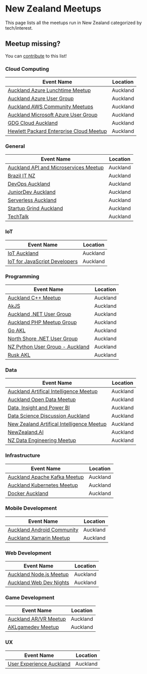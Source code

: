 # New Zealand Meetups

This page lists all the meetups run in New Zealand categorized by tech/interest. 

## Meetup missing?

You can [contribute](https://github.com/willvelida/NZDevEvents/blob/master/contributing.md) to this list! 

### Cloud Computing

| Event Name | Location |
| ---------- | -------- | 
| [Auckland Azure Lunchtime Meetup](https://www.meetup.com/Auckland-Azure-Lunchtime-Meetup/) | Auckland |
| [Auckland Azure User Group](https://www.meetup.com/Auckland-Azure-Usergroup/) | Auckland |
| [Auckland AWS Community Meetups](https://www.meetup.com/AWS_NZ/) | Auckland |
| [Auckland Microsoft Azure User Group](https://www.meetup.com/Auckland-Microsoft-Azure-Meetup/) | Auckland |
| [GDG Cloud Auckland](https://www.meetup.com/Auckland-Google-Cloud-Meetup/) | Auckland |
| [Hewlett Packard Enterprise Cloud Meetup](https://www.meetup.com/Hewlett-Packard-Enterprise-Cloud-Meetup/) | Auckland |

### General

| Event Name | Location |
| ---------- | -------- | 
| [Auckland API and Microservices Meetup](https://www.meetup.com/Auckland-API-and-Microservices-Meetup/) | Auckland |
| [Brazil IT NZ](https://www.meetup.com/Brazil-IT-NZ/) | Auckland |
| [DevOps Auckland](https://www.meetup.com/DevOps-Auckland/) | Auckland |
| [JuniorDev Auckland](https://www.meetup.com/JuniorDev-Auckland/) | Auckland |
| [Serverless Auckland](https://www.meetup.com/Serverless-Auckland/) | Auckland |
| [Startup Grind Auckland](https://www.meetup.com/Startup-Grind-Auckland/) | Auckland |
| [TechTalk](https://www.meetup.com/nz-techtalk/) | Auckland |

### IoT

| Event Name | Location |
| ---------- | -------- | 
| [IoT Auckland](https://www.meetup.com/IOT-Auckland/) | Auckland |
| [IoT for JavaScript Developers](https://www.meetup.com/IoT-for-Front-end-developers/) | Auckland |

### Programming

| Event Name | Location |
| ---------- | -------- | 
| [Auckland C++ Meetup](https://www.meetup.com/Auckland-C-Meetup/) | Auckland |
| [AkJS](https://www.meetup.com/AucklandJS/) | Auckland |
| [Auckland .NET User Group](https://www.meetup.com/AKL-NET/) | Auckland |
| [Auckland PHP Meetup Group](https://www.meetup.com/php-auckland/) | Auckland |
| [Go AKL](https://www.meetup.com/Go-AKL/) | Auckland |
| [North Shore .NET User Group](https://www.meetup.com/North-Shore-NET-User-Group/) | Auckland |
| [NZ Python User Group - Auckland](https://www.meetup.com/NZPUG-Auckland/) | Auckland |
| [Rusk AKL](https://www.meetup.com/rust-akl/) | Auckland |

### Data

| Event Name | Location |
| ---------- | -------- | 
| [Auckland Artifical Intelligence Meetup](https://www.meetup.com/meetup-group-LyenJaPw/) | Auckland |
| [Auckland Open Data Meetup](https://www.meetup.com/Auckland-Open-Data-Meetup/) | Auckland |
| [Data, Insight and Power BI](https://www.meetup.com/New-Zealand-Business-Intelligence-User-Group/) | Auckland |
| [Data Science Discussion Auckland](https://www.meetup.com/Data-Science-Discussion-Auckland/) | Auckland |
| [New Zealand Artifical Intelligence Meetup](https://www.meetup.com/New-Zealand-AI-Meetup/) | Auckland |
| [NewZealand.AI](https://www.meetup.com/NewZealandAI/) | Auckland |
| [NZ Data Engineering Meetup](https://www.meetup.com/New-Zealand-Data-Engineering-Meetup/) | Auckland |

### Infrastructure

| Event Name | Location |
| ---------- | -------- | 
| [Auckland Apache Kafka Meetup](https://www.meetup.com/Auckland-Kafka/) | Auckland |
| [Auckland Kubernetes Meetup](https://www.meetup.com/Auckland-Kubernetes/) | Auckland |
| [Docker Auckland](https://www.meetup.com/Docker-Auckland/) | Auckland |

### Mobile Development

| Event Name | Location |
| ---------- | -------- | 
| [Auckland Android Community](https://www.meetup.com/Android-Meetup/) | Auckland |
| [Auckland Xamarin Meetup](https://www.meetup.com/Auckland-Xamarin-Meetup/) | Auckland |

### Web Development

| Event Name | Location |
| ---------- | -------- | 
| [Auckland Node.js Meetup](https://www.meetup.com/AucklandNodeJs/) | Auckland |
| [Auckland Web Dev Nights](https://www.meetup.com/Auckland-Web-Dev-Nights/) | Auckland |

### Game Development

| Event Name | Location |
| ---------- | -------- | 
| [Auckland AR/VR Meetup](https://www.meetup.com/Auckland-AR-VR-Meetup/) | Auckland |
| [AKLgamedev Meetup](https://www.meetup.com/aklgamedev/) | Auckland |

### UX

| Event Name | Location |
| ---------- | -------- | 
| [User Experience Auckland](https://www.meetup.com/User-Experience-Auckland/) | Auckland |